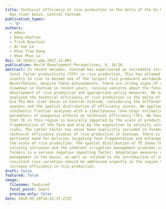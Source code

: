 ```yaml
---
title: Technical efficiency of rice production in the delta of the Vu Gia Thu
  Bon river basin, Central Vietnam
publication_types:
  - "0"
authors:
  - admin
  - Dang HoaTran
  - Trinh QuocViet
  - An Van Le
  - Khoa Tran Dang
  - Khac Phuc Le
doi: 10.1016/j.wdp.2017.12.001
publication: World Development Perspectives, 9, 18-26.
abstract: In recent decades, Vietnam has experienced an incredible increase of
  total factor productivity (TFP) in rice production. This has allowed the
  country to rise to become one of the largest rice producers worldwide.
  Nevertheless, despite these achievements, there are strong signs of a TFP
  slowdown in Vietnam in recent years, raising concerns about the future
  development of rice production and appropriate policy measures. We have
  analyzed the technical efficiency of rice production in the delta of the Vu
  Gia Thu Bon river basin in Central Vietnam, considering the different rice
  seasons and the spatial distribution of efficiency scores. We applied
  stochastic frontier analyses with a simultaneous (one-step) estimation of the
  parameters of exogenous effects on technical efficiency (TE). We have shown
  that TE in this region is basically impacted by the scale of production, by
  fragmentation of the farm and also by the exposition to salinity intrusion
  risks. The latter factor has never been explicitly included in former
  technical efficiency studies of rice production in Vietnam. There is a
  pertinent need for policies targeting farm fragmentation and enlargement of
  the scale of rice production. The spatial distribution of TE shows that
  salinity intrusion and the inherent irrigation management problems caused to
  farmers is a serious negative impacting factor. Adaptation measures on water
  management in the basin, as well as related to the introduction of salinity
  resistant rice varieties should be addressed urgently in the region to
  increase efficiency in rice production.
draft: false
featured: false
image:
  filename: featured
  focal_point: Smart
  preview_only: false
date: 2018-05-18T16:22:37.272Z
---
```

